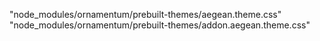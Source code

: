 "node_modules/ornamentum/prebuilt-themes/aegean.theme.css"
"node_modules/ornamentum/prebuilt-themes/addon.aegean.theme.css"
